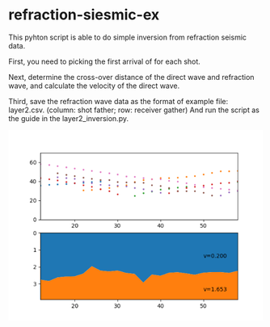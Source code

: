 # refraction-siesmic-ex

This pyhton script is able to do simple inversion from refraction seismic data.

First, you need to picking the first arrival of for each shot.

Next, determine the cross-over distance of the direct wave and refraction wave, and calculate the velocity of the direct wave.

Third, save the refraction wave data as the format of example file: layer2.csv. (column: shot father; row: receiver gather)
And run the script as the guide in the layer2_inversion.py.

![image](https://github.com/sharkbig/refraction-siesmic-ex/blob/main/result.png?raw=true)



